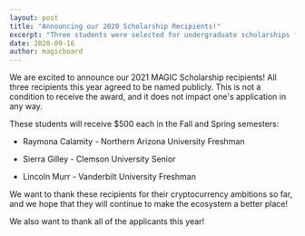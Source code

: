 ```yaml
---
layout: post
title: "Announcing our 2020 Scholarship Recipients!"
excerpt: "Three students were selected for undergraduate scholarships for the 2020-2021 school year."
date: 2020-09-16
author: magicboard
---
```


We are excited to announce our 2021 MAGIC Scholarship recipients! All three recipients this year agreed to be named publicly. This is not a condition to receive the award, and it does not impact one's application in any way.

These students will receive $500 each in the Fall and Spring semesters:

* Raymona Calamity - Northern Arizona University Freshman

* Sierra Gilley - Clemson University Senior

* Lincoln Murr - Vanderbilt University Freshman

We want to thank these recipients for their cryptocurrency ambitions so far, and we hope that they will continue to make the ecosystem a better place!

We also want to thank all of the applicants this year!
